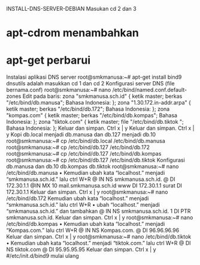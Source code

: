 INSTALL-DNS-SERVER-DEBIAN
Masukan cd 2 dan 3
# apt-cdrom menambahkan
# apt-get perbarui
Instalasi aplikasi DNS server
root@smkmanusa:~# apt-get install bind9 dnsutils
adalah masukkan cd 1 dan cd 2
Konfigurasi server DNS (file bernama.conf)
root@smkmanusa:~# nano /etc/bind/named.conf.default-zones
Edit pada baris:
zona "smkmanusa.sch.id" {
ketik master;
berkas "/etc/bind/db.manusa";
Bahasa Indonesia: };
zona "1.30.172.in-addr.arpa" {
ketik master;
berkas "/etc/bind/db.172";
Bahasa Indonesia: };
zona "kompas.com" {
ketik master;
berkas "/etc/bind/db.kompas";
Bahasa Indonesia: };
zona "tiktok.com" {
ketik master;
file "/etc/bind/db.tiktok ";
Bahasa Indonesia: };
Keluar dan simpan. Ctrl x | y
Keluar dan simpan. Ctrl x | y
Kopi db.local menjadi db.manusa dan db.127 menjadi db.10
root@smkmanusa:~# cp /etc/bind/db.local /etc/bind/db.manusa
root@smkmanusa:~# cp /etc/bind/db.127 /etc/bind/db.172
root@smkmanusa:~# cp /etc/bind/db.127 /etc/bind/db.kompas
root@smkmanusa:~# cp /etc/bind/db.127 /etc/bind/db.tiktok
Konfigurasi db.manusa dan db.10 db.kompas db.tiktok
root@smkmanusa:~# nano /etc/bind/db.manusa
• Kemudian ubah kata “localhost.” menjadi “smkmanusa.sch.id.” lalu ctrl W+R
@ IN NS smkmanusa.sch.id.
@ DI 172.30.1.1
@IN MX 10 mail.smkmanusa.sch.id
www DI 172.30.1.1
surat DI 172.30.1.1
Keluar dan simpan. Ctrl x | y
root@smkmanusa:~# nano /etc/bind/db.172
Kemudian ubah kata “localhost.” menjadi “smkmanusa.sch.id.” lalu ctrl W+R
• ubah “localhost.” menjadi “smkmanusa.sch.id.” dan tambahkan
@ IN NS smkmanusa.sch.id.
1 DI PTR smkmanusa.sch.id.
Keluar dan simpan. Ctrl x | y
root@smkmanusa:~# nano /etc/bind/db.kompas
• Kemudian ubah kata “localhost.” menjadi “Kompas.com.” lalu ctrl W+R
@ IN NS Kompas.com.
@ DI 96.96.96.96
Keluar dan simpan. Ctrl x | y
root@smkmanusa:~# nano /etc/bind/db.tiktok
• Kemudian ubah kata “localhost.” menjadi “tiktok.com.” lalu ctrl W+R
@ DI NS tiktok.com
@ DI 95.95.95.95
Keluar dan simpan. Ctrl x | y
#/etc/init.d/bind9 mulai ulang
